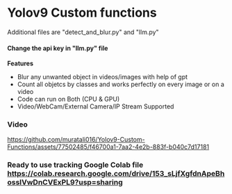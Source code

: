  # Yolov9 Custom functions 
Additional files are "detect_and_blur.py" and "llm.py"

#### Change the api key in "llm.py" file

**Features**
* Blur any unwanted object in videos/images with help of gpt
* Count all objetcs by classes and works perfectly on every image or on a video
* Code can run on Both (CPU & GPU)
* Video/WebCam/External Camera/IP Stream Supported


### Video

https://github.com/muratali016/Yolov9-Custom-Functions/assets/77502485/f46700a1-7aa2-4e2b-883f-b040c7d17181


### Ready to use tracking Google Colab file https://colab.research.google.com/drive/153_sLjfXgfdnApeBhossIVwDnCVExPL9?usp=sharing





